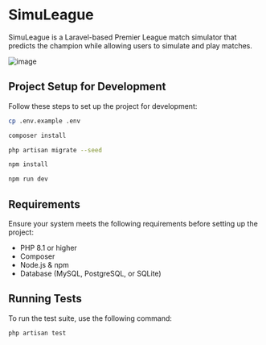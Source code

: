 # SimuLeague

SimuLeague is a Laravel-based Premier League match simulator that predicts the champion while allowing users to simulate and play matches.

![image](https://github.com/user-attachments/assets/310d0bb7-fd42-462c-8d2b-a655f57057bd)

## Project Setup for Development

Follow these steps to set up the project for development:

```bash
cp .env.example .env

composer install

php artisan migrate --seed

npm install

npm run dev
```

## Requirements

Ensure your system meets the following requirements before setting up the project:

- PHP 8.1 or higher
- Composer
- Node.js & npm
- Database (MySQL, PostgreSQL, or SQLite)

## Running Tests

To run the test suite, use the following command:

```bash
php artisan test
```
